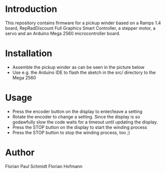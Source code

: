 # Introduction

This repository contains firmware for a pickup winder based on a Ramps 1.4 board, RepRadDiscount Full Graphics Smart Controller, a stepper motor, a servo and an Arduino Mega 2560 microcontroller board.

# Installation

- Assemble the pickup winder as can be seen in the picture below
- Use e.g. the Arduino IDE to flash the sketch in the src/ directory to the Mega 2560

# Usage

- Press the encoder button on the display to enter/leave a setting
- Rotate the encoder to change a setting. Since the display is so godawfully slow the code waits for a timeout until updating the display.
- Press the STOP button on the display to start the winding process
- Press the STOP button to stop the winding process, too ;)

# Author

Florian Paul Schmidt
Florian Hofmann  

